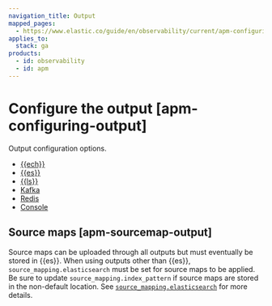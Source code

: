 ```yaml
---
navigation_title: Output
mapped_pages:
  - https://www.elastic.co/guide/en/observability/current/apm-configuring-output.html
applies_to:
  stack: ga
products:
  - id: observability
  - id: apm
---
```


# Configure the output [apm-configuring-output]

Output configuration options.

* [{{ech}}](/solutions/observability/apm/apm-server/configure-output-for-elasticsearch-service-on-elastic-cloud.md)
* [{{es}}](/solutions/observability/apm/apm-server/configure-elasticsearch-output.md)
* [{{ls}}](/solutions/observability/apm/apm-server/configure-logstash-output.md)
* [Kafka](/solutions/observability/apm/apm-server/configure-kafka-output.md)
* [Redis](/solutions/observability/apm/apm-server/configure-redis-output.md)
* [Console](/solutions/observability/apm/apm-server/configure-console-output.md)

## Source maps [apm-sourcemap-output]

Source maps can be uploaded through all outputs but must eventually be stored in {{es}}. When using outputs other than {{es}}, `source_mapping.elasticsearch` must be set for source maps to be applied. Be sure to update `source_mapping.index_pattern` if source maps are stored in the non-default location. See [`source_mapping.elasticsearch`](/solutions/observability/apm/apm-server/configure-real-user-monitoring-rum.md#apm-config-sourcemapping-elasticsearch) for more details.

